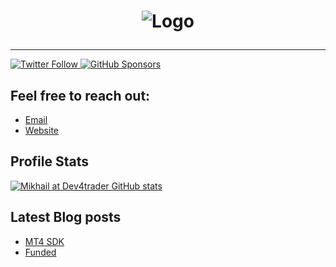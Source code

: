 <h1 align="center">

![Logo](./logo.jog)

</h1>

---


<p>
  <a href="https://twitter.com/dev4traders">
    <img alt="Twitter Follow" src="https://img.shields.io/twitter/follow/dev4traders?color=%231DA1F2&style=for-the-badge">
  </a>

  <a href="https://github.com/sponsors/dev4traders">
    <img alt="GitHub Sponsors" src="https://img.shields.io/github/sponsors/dev4traders?style=for-the-badge">
  </a>
</p>


## Feel free to reach out:

- [Email](mailto://support@dev4traders.com)
- [Website](https://dev4traders.com/)


## Profile Stats

[![Mikhail at Dev4trader GitHub stats](https://github-readme-stats.vercel.app/api?username=mikha-dev)](https://github.com/anuraghazra/github-readme-stats)

## Latest Blog posts
<!-- BLOG-POST-LIST:START -->
- [MT4 SDK](https://dev4traders.com/php-sdk-for-mt4-api/)
- [Funded](https://dev4traders.com/funded-panel-for-prop-trading-firms/)
<!-- BLOG-POST-LIST:END -->
